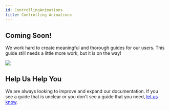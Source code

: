 ```yaml
---
id: ControllingAnimations
title: Controlling Animations
---
```


## Coming Soon!

We work hard to create meaningful and thorough guides for our users.  This guide still needs a little more work, but it is on the way!

<img src="/documentation/live/latest/img/undraw_building_blocks.svg" style="max-height: 300px;"/>

## Help Us Help You

We are always looking to improve and expand our documentation.  If you see a guide that is unclear or you don't see a guide that you need, <a style="color:#0000ee" href="/documentation/live/latest/contact"><u>let us know</u></a>.